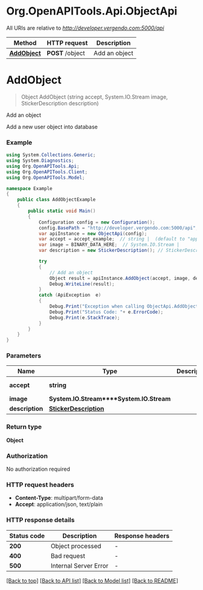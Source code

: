# Org.OpenAPITools.Api.ObjectApi

All URIs are relative to *http://developer.vergendo.com:5000/api*

Method | HTTP request | Description
------------- | ------------- | -------------
[**AddObject**](ObjectApi.md#addobject) | **POST** /object | Add an object


<a name="addobject"></a>
# **AddObject**
> Object AddObject (string accept, System.IO.Stream image, StickerDescription description)

Add an object

Add a new user object into database

### Example
```csharp
using System.Collections.Generic;
using System.Diagnostics;
using Org.OpenAPITools.Api;
using Org.OpenAPITools.Client;
using Org.OpenAPITools.Model;

namespace Example
{
    public class AddObjectExample
    {
        public static void Main()
        {
            Configuration config = new Configuration();
            config.BasePath = "http://developer.vergendo.com:5000/api";
            var apiInstance = new ObjectApi(config);
            var accept = accept_example;  // string |  (default to "application/vnd.myplace.v1+json")
            var image = BINARY_DATA_HERE;  // System.IO.Stream | 
            var description = new StickerDescription(); // StickerDescription | 

            try
            {
                // Add an object
                Object result = apiInstance.AddObject(accept, image, description);
                Debug.WriteLine(result);
            }
            catch (ApiException  e)
            {
                Debug.Print("Exception when calling ObjectApi.AddObject: " + e.Message );
                Debug.Print("Status Code: "+ e.ErrorCode);
                Debug.Print(e.StackTrace);
            }
        }
    }
}
```

### Parameters

Name | Type | Description  | Notes
------------- | ------------- | ------------- | -------------
 **accept** | **string**|  | [default to &quot;application/vnd.myplace.v1+json&quot;]
 **image** | **System.IO.Stream****System.IO.Stream**|  | 
 **description** | [**StickerDescription**](StickerDescription.md)|  | 

### Return type

**Object**

### Authorization

No authorization required

### HTTP request headers

 - **Content-Type**: multipart/form-data
 - **Accept**: application/json, text/plain

### HTTP response details
| Status code | Description | Response headers |
|-------------|-------------|------------------|
| **200** | Object processed |  -  |
| **400** | Bad request |  -  |
| **500** | Internal Server Error |  -  |

[[Back to top]](#) [[Back to API list]](../README.md#documentation-for-api-endpoints) [[Back to Model list]](../README.md#documentation-for-models) [[Back to README]](../README.md)

